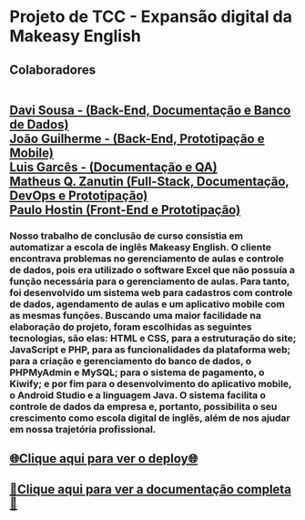 <h1>Projeto de TCC - Expansão digital da Makeasy English</h1>

<h2>Colaboradores <br><br>

<a href="https://github.com/Anvi551" target="_blank">Davi Sousa - (Back-End, Documentação e Banco de Dados)</a><br>
<a href="https://github.com/JoaoG258" target="_blank">João Guilherme - (Back-End, Prototipação e Mobile)</a><br>
<a href="https://github.com/luisgarces07" target="_blank">Luis Garcês - (Documentação e QA)</a><br>
<a href="https://github.com/Mats057" target="_blank">Matheus Q. Zanutin (Full-Stack, Documentação, DevOps e Prototipação)</a><br>
<a href="https://github.com/PauloHostin" target="_blank">Paulo Hostin (Front-End e Prototipação)</a><br></h2>

<h3>Nosso trabalho de conclusão de curso consistia em automatizar a escola de inglês Makeasy English. O cliente encontrava problemas no gerenciamento de aulas e controle de dados, pois era utilizado o software Excel que não possuía a função necessária para o gerenciamento de aulas. Para tanto, foi desenvolvido um sistema web para cadastros com controle de dados, agendamento de aulas e um aplicativo mobile com as mesmas funções. Buscando uma maior facilidade na elaboração do projeto, foram escolhidas as seguintes tecnologias, são elas: HTML e CSS, para a estruturação do site; JavaScript e PHP, para as funcionalidades da plataforma web; para a criação e gerenciamento do banco de dados, o PHPMyAdmin e MySQL; para o sistema de pagamento, o Kiwify; e por fim para o desenvolvimento do aplicativo mobile, o Android Studio e a linguagem Java. O sistema facilita o controle de dados da empresa e, portanto, possibilita o seu crescimento como escola digital de inglês, além de nos ajudar em nossa trajetória profissional. <p>

<h2><a href="https://sistema.makeasyenglish.com.br">🌐Clique aqui para ver o deploy🌐</a></h2>

<h2><a href="https://drive.google.com/file/d/13bMFr944JvBQnCf8wlw6orAAGI1BLvHM/view?usp=sharing">📄Clique aqui para ver a documentação completa📄</a>




